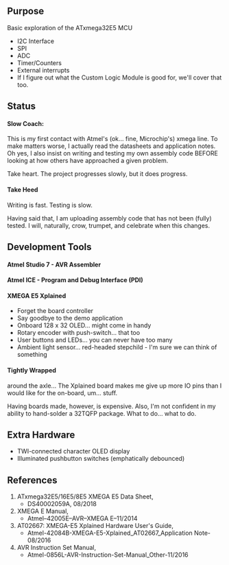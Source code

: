 ## Purpose
Basic exploration of the ATxmega32E5 MCU
- I2C Interface
- SPI
- ADC
- Timer/Counters
- External interrupts
- If I figure out what the Custom Logic Module is good for, we'll cover that too.

## Status
#### Slow Coach:

This is my first contact with Atmel's (ok... fine, Microchip's) xmega line.
To make matters worse, I actually read the datasheets and application notes.
Oh yes, I also insist on writing and testing my own
assembly code BEFORE looking at how others have approached a given problem.

Take heart. The project progresses slowly, but it does progress.
#### Take Heed
Writing is fast. Testing is slow.

Having said that, I am uploading assembly code that has not been (fully) tested.
I will, naturally, crow, trumpet, and celebrate when this changes.
## Development Tools
#### Atmel Studio 7 - AVR Assembler
#### Atmel ICE - Program and Debug Interface (PDI)
#### XMEGA E5 Xplained
- Forget the board controller
- Say goodbye to the demo application
- Onboard 128 x 32 OLED... might come in handy
- Rotary encoder with push-switch... that too
- User buttons and LEDs... you can never have too many
- Ambient light sensor... red-headed stepchild - I'm sure we can think of something
#### Tightly Wrapped
around the axle...
The Xplained board makes me give up more IO pins than I would like for the on-board, um... stuff.

Having boards made, however, is expensive. Also, I'm not confident in my ability to hand-solder a 32TQFP package.
What to do... what to do.

## Extra Hardware
- TWI-connected character OLED display
- Illuminated pushbutton switches (emphatically debounced)

## References
1. ATxmega32E5/16E5/8E5 XMEGA E5 Data Sheet,
   - DS40002059A, 08/2018
2. XMEGA E Manual,
   - Atmel–42005E–AVR–XMEGA E–11/2014
3. AT02667: XMEGA-E5 Xplained Hardware User's Guide,
   - Atmel-42084B-XMEGA-E5-Xplained_AT02667_Application Note-08/2016
4. AVR Instruction Set Manual,
   - Atmel-0856L-AVR-Instruction-Set-Manual_Other-11/2016
